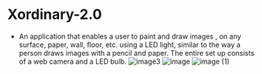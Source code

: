 # Xordinary-2.0
* An application that enables a user to paint and draw images , on any surface, paper, wall, floor, etc. using a LED light, similar to the way a person draws images with a pencil and paper. The entire set up consists of a web camera and a LED bulb.
![image3](https://github.com/itssanayk/Xordinary-2.0/assets/64330639/627305ac-e5c2-423d-afe5-26a73114cc1f)
![image](https://github.com/itssanayk/Xordinary-2.0/assets/64330639/2227cdf0-d8ef-4073-a131-430d211a95d1)
![image (1)](https://github.com/itssanayk/Xordinary-2.0/assets/64330639/f45d2d17-cf79-4123-aa74-8424a44d64c9)
